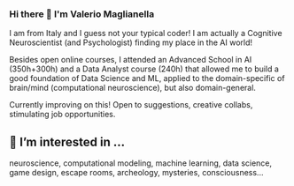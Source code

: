 ### Hi there 👋 I'm Valerio Maglianella
I am from Italy and I guess not your typical coder! I am actually a Cognitive Neuroscientist (and Psychologist) finding my place in the AI world!

Besides open online courses, I attended an Advanced School in AI (350h+300h) and a Data Analyst course (240h) that allowed me to build a good foundation of Data Science and ML, applied to the domain-specific of brain/mind (computational neuroscience), but also domain-general. 

Currently improving on this! Open to suggestions, creative collabs, stimulating job opportunities.

## 👀 I’m interested in ...
neuroscience, computational modeling, machine learning, data science, game design, escape rooms, archeology, mysteries, consciousness...


<!--
**valmag/valmag** is a ✨ _special_ ✨ repository because its `README.md` (this file) appears on your GitHub profile.

Here are some ideas to get you started:

- 🔭 I’m currently working on ...
- 🌱 I’m currently learning ...
- 👯 I’m looking to collaborate on ...
- 🤔 I’m looking for help with ...
- 💬 Ask me about ...
- 📫 How to reach me: ...
- 😄 Pronouns: ...
- ⚡ Fun fact: ...
-->
